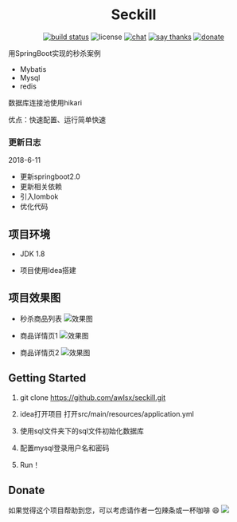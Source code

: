 <h1 align=center>Seckill</h1>

<p align=center>
<a href="https://travis-ci.org/monigo/seckill" ><img src="https://travis-ci.org/monigo/seckill.svg?branch=master" alt="build status" /></a>
<img src="https://img.shields.io/packagist/l/doctrine/orm.svg" alt="license" />
<a href="https://gitter.im/monigo-dev/project-seckill"><img alt="chat" src="https://img.shields.io/gitter/room/nwjs/nw.js.svg" /></a>
<a href="https://saythanks.io/to/monigo"><img alt="say thanks" src="https://img.shields.io/badge/Say%20Thanks-!-1EAEDB.svg" /></a>
<a href="https://github.com/monigo/donate"><img alt="donate" src="https://img.shields.io/badge/%24-donate-ff69b4.svg?style=flat-square"></a>
</p>


用SpringBoot实现的秒杀案例

- Mybatis
- Mysql
- redis

数据库连接池使用hikari

优点：快速配置、运行简单快速

### 更新日志

2018-6-11
- 更新springboot2.0
- 更新相关依赖
- 引入lombok
- 优化代码


## 项目环境


- JDK 1.8

- 项目使用Idea搭建


## 项目效果图


- 秒杀商品列表
![效果图](demoImage/1.png)

- 商品详情页1
![效果图](demoImage/2.png)

- 商品详情页2
![效果图](demoImage/3.png)


## Getting Started

1. git clone https://github.com/awlsx/seckill.git

2. idea打开项目 打开src/main/resources/application.yml

3. 使用sql文件夹下的sql文件初始化数据库

4. 配置mysql登录用户名和密码

5. Run！


## Donate

如果觉得这个项目帮助到您，可以考虑请作者一包辣条或一杯咖啡 😄 [![](https://img.shields.io/badge/%24-donate-ff69b4.svg?style=flat-square)](https://github.com/monigo/donate)

